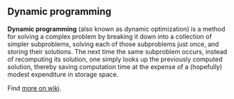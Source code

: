 ## Dynamic programming

**Dynamic programming** (also known as dynamic optimization) is a method for 
solving a complex problem by breaking it down into a collection of simpler 
subproblems, solving each of those subproblems just once, and storing their 
solutions. The next time the same subproblem occurs, instead of recomputing 
its solution, one simply looks up the previously computed solution, 
thereby saving computation time at the expense of a (hopefully) 
modest expenditure in storage space.

Find [more on wiki](https://en.wikipedia.org/wiki/Dynamic_programming).
